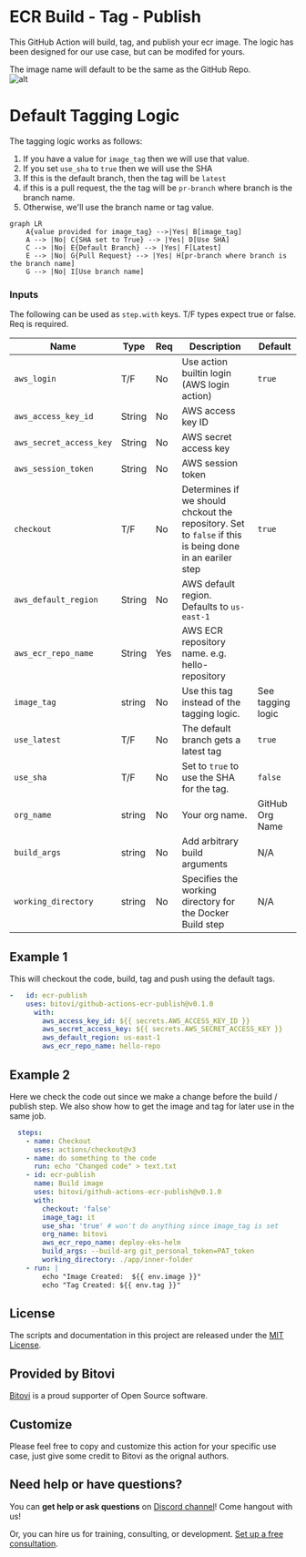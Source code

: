 # ECR Build - Tag - Publish

This GitHub Action will build, tag, and publish your ecr image.  The logic has been designed for our use case, but can be modifed for yours.

The image name will default to be the same as the GitHub Repo.  
![alt](https://bitovi-gha-pixel-tracker-deployment-main.bitovi-sandbox.com/pixel/8IlQ4VuDLWGPhOfmCZjXV)
# Default Tagging Logic
The tagging logic works as follows:
1. If you have a value for `image_tag` then we will use that value.
2. If you set `use_sha` to `true` then we will use the SHA
3. If this is the default branch, then the tag will be `latest`
4. if this is a pull request, the the tag will be `pr-branch` where branch is the branch name.
5. Otherwise, we'll use the branch name or tag value.

```mermaid
graph LR
    A{value provided for image_tag} -->|Yes| B[image_tag]
    A --> |No| C{SHA set to True} --> |Yes| D[Use SHA]
    C --> |No| E{Default Branch} --> |Yes| F[Latest]
    E --> |No| G{Pull Request} --> |Yes| H[pr-branch where branch is the branch name]
    G --> |No| I[Use branch name]
```

### Inputs

The following can be used as `step.with` keys.  T/F types expect true or false.  Req is required.

| Name             | Type    | Req | Description                  | Default |
|------------------|---------|-----|------------------------------|---------|
| `aws_login` | T/F | No | Use action builtin login (AWS login action) | `true` |
| `aws_access_key_id` | String | No | AWS access key ID ||
| `aws_secret_access_key` | String | No | AWS secret access key ||
| `aws_session_token` | String | No | AWS session token ||
| `checkout` | T/F | No | Determines if we should chckout the repository.  Set to `false` if this is being done in an eariler step | `true` |
| `aws_default_region` | String | No | AWS default region. Defaults to `us-east-1` ||
| `aws_ecr_repo_name` | String | Yes | AWS ECR repository name. e.g. hello-repository ||
| `image_tag` | string | No | Use this tag instead of the tagging logic.  | See tagging logic |
| `use_latest` | T/F | No | The default branch gets a latest tag | `true` |
| `use_sha` | T/F | No | Set to `true` to use the SHA for the tag. | `false` |
| `org_name` | string | No | Your org name.   | GitHub Org Name |
| `build_args` | string | No | Add arbitrary build arguments | N/A |
| `working_directory` | string | No | Specifies the working directory for the Docker Build step | N/A |


## Example 1

This will checkout the code, build, tag and push using the default tags. 

```yaml
-   id: ecr-publish
    uses: bitovi/github-actions-ecr-publish@v0.1.0
      with:
        aws_access_key_id: ${{ secrets.AWS_ACCESS_KEY_ID }}
        aws_secret_access_key: ${{ secrets.AWS_SECRET_ACCESS_KEY }}
        aws_default_region: us-east-1
        aws_ecr_repo_name: hello-repo
```

## Example 2

Here we check the code out since we make a change before the build / publish step.  We also show how to get the image and tag for later use in the same job.

```yaml
  steps:
    - name: Checkout 
      uses: actions/checkout@v3
    - name: do something to the code
      run: echo "Changed code" > text.txt
    - id: ecr-publish
      name: Build image
      uses: bitovi/github-actions-ecr-publish@v0.1.0
      with:
        checkout: 'false'
        image_tag: it
        use_sha: 'true' # won't do anything since image_tag is set
        org_name: bitovi
        aws_ecr_repo_name: deploy-eks-helm
        build_args: --build-arg git_personal_token=PAT_token
        working_directory: ./app/inner-folder
    - run: |
        echo "Image Created:  ${{ env.image }}"
        echo "Tag Created: ${{ env.tag }}"
```

## License
The scripts and documentation in this project are released under the [MIT License](https://github.com/bitovi/github-actions-ecr-publish/blob/main/LICENSE).

## Provided by Bitovi
[Bitovi](https://www.bitovi.com/) is a proud supporter of Open Source software.

## Customize
Please feel free to copy and customize this action for your specific use case, just give some credit to Bitovi as the orignal authors.  

## Need help or have questions?
You can **get help or ask questions** on [Discord channel](https://discord.gg/zAHn4JBVcX)! Come hangout with us!

Or, you can hire us for training, consulting, or development. [Set up a free consultation](https://www.bitovi.com/devops-consulting).

